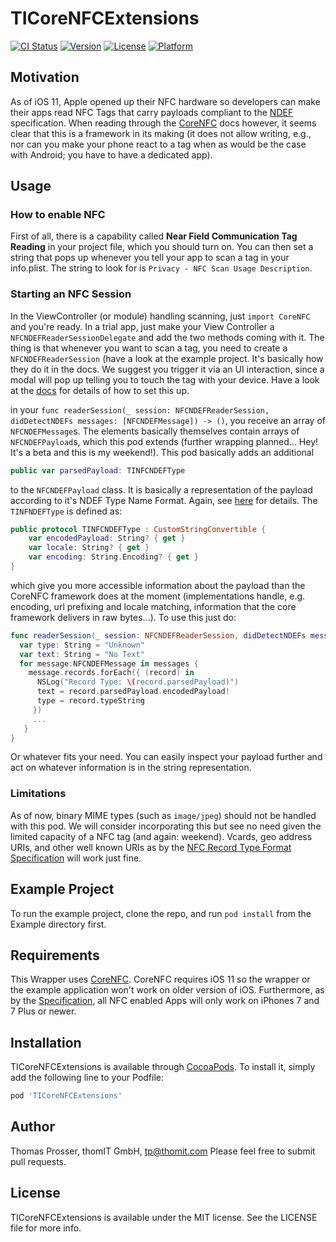 # TICoreNFCExtensions

[![CI Status](http://img.shields.io/travis/thomi137/TICoreNFCExtensions.svg?style=flat)](https://travis-ci.org/thomi137/TICoreNFCExtensions)
[![Version](https://img.shields.io/cocoapods/v/TICoreNFCExtensions.svg?style=flat)](http://cocoapods.org/pods/TICoreNFCExtensions)
[![License](https://img.shields.io/cocoapods/l/TICoreNFCExtensions.svg?style=flat)](http://cocoapods.org/pods/TICoreNFCExtensions)
[![Platform](https://img.shields.io/cocoapods/p/TICoreNFCExtensions.svg?style=flat)](http://cocoapods.org/pods/TICoreNFCExtensions)

## Motivation

As of iOS 11, Apple opened up their NFC hardware so developers can make their apps read NFC Tags that carry payloads compliant to the [NDEF](http://sweet.ua.pt/andre.zuquete/Aulas/IRFID/11-12/docs/NFC%20Data%20Exchange%20Format%20(NDEF).pdf) specification. When reading through the [CoreNFC](https://developer.apple.com/documentation/corenfc) docs however, it seems clear that this is a framework in its making (it does not allow writing, e.g., nor can you make your phone react to a tag when as would be the case with Android; you have to have a dedicated app).

## Usage

### How to enable NFC

First of all, there is a capability called **Near Field Communication Tag Reading** in your project file, which you should turn on. You can then set a string that pops up whenever you tell your app to scan a tag in your info.plist. The string to look for is `Privacy - NFC Scan Usage Description`.

### Starting an NFC Session

In the ViewController (or module) handling scanning, just `import CoreNFC` and you're ready. In a trial app, just make your View Controller a `NFCNDEFReaderSessionDelegate` and add the two methods coming with it. The thing is that whenever you want to scan a tag, you need to create a `NFCNDEFReaderSession` (have a look at the example project. It's basically how they do it in the docs. We suggest you trigger it via an UI interaction, since a modal will pop up telling you to touch the tag with your device. Have a look at the [docs](https://developer.apple.com/documentation/corenfc) for details of how to set this up.


in your `func readerSession(_ session: NFCNDEFReaderSession, didDetectNDEFs messages: [NFCNDEFMessage]) -> ()`, you receive an array of `NFCNDEFMessage`s. The elements basically themselves contain arrays of `NFCNDEFPayload`s, which this pod extends (further wrapping planned... Hey! It's a beta and this is my weekend!). This pod basically adds an additional

```swift
public var parsedPayload: TINFCNDEFType
```

to the `NFCNDEFPayload` class. It is basically a representation of the payload according to it's NDEF Type Name Format. Again, see [here](http://sweet.ua.pt/andre.zuquete/Aulas/IRFID/11-12/docs/NFC%20Data%20Exchange%20Format%20(NDEF).pdf) for details. The `TINFNDEFType` is defined as: 

```swift
public protocol TINFCNDEFType : CustomStringConvertible {
    var encodedPayload: String? { get }
    var locale: String? { get }
    var encoding: String.Encoding? { get }
}
```
which give you more accessible information about the payload than the CoreNFC framework does at the moment (implementations handle, e.g. encoding, url prefixing and locale matching, information that the core framework delivers in raw bytes...). To use this just do:

```swift
func readerSession(_ session: NFCNDEFReaderSession, didDetectNDEFs messages: [NFCNDEFMessage]){
  var type: String = "Unknown"
  var text: String = "No Text"      
  for message:NFCNDEFMessage in messages {          
    message.records.forEach({ (record) in
      NSLog("Record Type: \(record.parsedPayload)")
      text = record.parsedPayload.encodedPayload!
      type = record.typeString
     })
     ...          
   }
}
```
Or whatever fits your need. You can easily inspect your payload further and act on whatever information is in the string representation. 

### Limitations

As of now, binary MIME types (such as `image/jpeg`) should not be handled with this pod. We will consider incorporating this but see no need given the limited capacity of a NFC tag (and again: weekend). Vcards, geo address URIs, and other well known URIs as by the [NFC Record Type Format Specification](https://www.cardsys.dk/download/NFC_Docs/NFC%20Record%20Type%20Definition%20(RTD)%20Technical%20Specification.pdf) will work just fine.

## Example Project

To run the example project, clone the repo, and run `pod install` from the Example directory first.

## Requirements

This Wrapper uses [CoreNFC](https://developer.apple.com/documentation/corenfc). CoreNFC requires iOS 11 so the wrapper or the example application won't work on older version of iOS. Furthermore, as by the [Specification](https://developer.apple.com/documentation/corenfc), all NFC enabled Apps will only work on iPhones 7 and 7 Plus or newer.

## Installation

TICoreNFCExtensions is available through [CocoaPods](http://cocoapods.org). To install
it, simply add the following line to your Podfile:

```ruby
pod 'TICoreNFCExtensions'
```

## Author

Thomas Prosser, thomIT GmbH, tp@thomit.com
Please feel free to submit pull requests.

## License

TICoreNFCExtensions is available under the MIT license. See the LICENSE file for more info.
